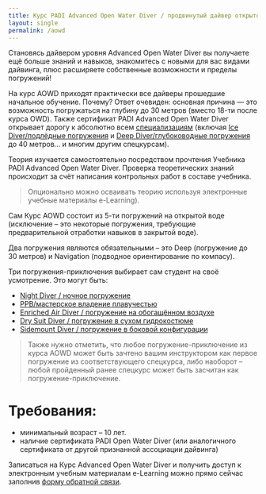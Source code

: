 ```yaml
---
title: Курс PADI Advanced Open Water Diver / продвинутый дайвер открытой воды
layout: single
permalink: /aowd
---
```


Становясь дайвером уровня Advanced Open Water Diver  вы получаете ещё больше знаний и навыков, знакомитесь с новыми для вас видами дайвинга, плюс расширяете собственные возможности и пределы погружений!

На курс AOWD приходят практически все дайверы прошедшие начальное обучение. Почему? Ответ очевиден: основная причина — это возможность погружаться на глубину до 30 метров (вместо 18-ти после курса OWD). Также сертификат PADI Advanced Open Water Diver  открывает дорогу к абсолютно всем [специализациям](/specializations/) (включая [Ice Diver/подлёдные погружения](/specializations/ice) и [Deep Diver/глубоководные погружения](/specializations/deep) до 40 метров… и многим другим спецкурсам).

Теория изучается самостоятельно посредством прочтения Учебника PADI Advanced Open Water Diver. Проверка теоретических знаний происходит за счёт написания контрольных работ в составе учебника. 

> Опционально можно осваивать теорию используя электронные учебные материалы e-Learning).

Сам Курс AOWD состоит из 5-ти погружений на открытой воде (исключение – это некоторые погружения, требующие предварительной отработки навыков в закрытой воде).

Два погружения являются обязательными – это Deep (погружение до 30 метров) и Navigation (подводное ориентирование по компасу).

Три погружения-приключения выбирает сам студент на своё усмотрение. Это могут быть: 
* [Night Diver / ночное погружение](/specializations/night)
* [PPB/мастерское владение плавучестью](/specializations/ppb)
* [Enriched Air Diver / погружение на обогащённом воздухе](/specializations/ead)
* [Dry Suit Diver / погружение в сухом гидрокостюме](/specializations/drysuit)
* [Sidemount Diver / погружение в боковой конфигурации](/specializations/sidemount)

> Также нужно отметить, что любое погружение-приключение из курса AOWD может быть зачтено вашим инструктором как первое погружение из соответствующего спецкурса, либо наоборот – любой пройденный ранее спецкурс может быть засчитан как погружение-приключение.

# Требования:
* минимальный возраст – 10 лет.
* наличие сертификата PADI Open Water Diver (или аналогичного сертификата от другой признанной ассоциации дайвинга)

Записаться на Курс Advanced Open Water Diver и получить доступ к электронным учебным материалам e-Learning можно прямо сейчас заполнив [форму обратной связи](/feedback).